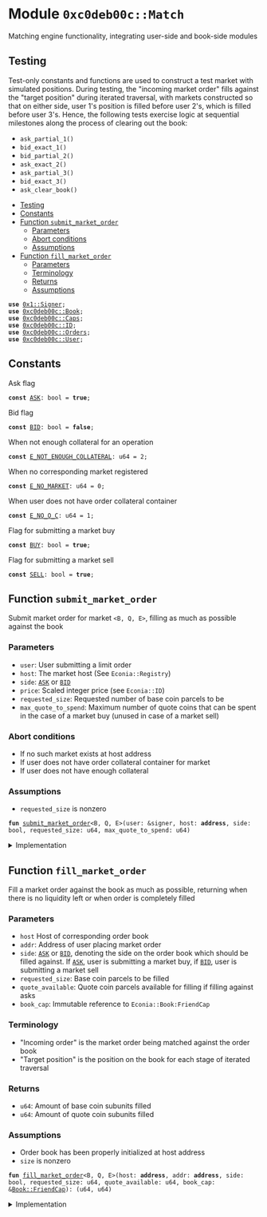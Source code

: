 
<a name="0xc0deb00c_Match"></a>

# Module `0xc0deb00c::Match`

Matching engine functionality, integrating user-side and book-side
modules


<a name="@Testing_0"></a>

## Testing


Test-only constants and functions are used to construct a test
market with simulated positions. During testing, the "incoming
market order" fills against the "target position" during iterated
traversal, with markets constructed so that on either side, user 1's
position is filled before user 2's, which is filled before user 3's.
Hence, the following tests exercise logic at sequential milestones
along the process of clearing out the book:
* <code>ask_partial_1()</code>
* <code>bid_exact_1()</code>
* <code>bid_partial_2()</code>
* <code>ask_exact_2()</code>
* <code>ask_partial_3()</code>
* <code>bid_exact_3()</code>
* <code>ask_clear_book()</code>


-  [Testing](#@Testing_0)
-  [Constants](#@Constants_1)
-  [Function `submit_market_order`](#0xc0deb00c_Match_submit_market_order)
    -  [Parameters](#@Parameters_2)
    -  [Abort conditions](#@Abort_conditions_3)
    -  [Assumptions](#@Assumptions_4)
-  [Function `fill_market_order`](#0xc0deb00c_Match_fill_market_order)
    -  [Parameters](#@Parameters_5)
    -  [Terminology](#@Terminology_6)
    -  [Returns](#@Returns_7)
    -  [Assumptions](#@Assumptions_8)


<pre><code><b>use</b> <a href="../../../build/MoveStdlib/docs/Signer.md#0x1_Signer">0x1::Signer</a>;
<b>use</b> <a href="Book.md#0xc0deb00c_Book">0xc0deb00c::Book</a>;
<b>use</b> <a href="Caps.md#0xc0deb00c_Caps">0xc0deb00c::Caps</a>;
<b>use</b> <a href="ID.md#0xc0deb00c_ID">0xc0deb00c::ID</a>;
<b>use</b> <a href="Orders.md#0xc0deb00c_Orders">0xc0deb00c::Orders</a>;
<b>use</b> <a href="User.md#0xc0deb00c_User">0xc0deb00c::User</a>;
</code></pre>



<a name="@Constants_1"></a>

## Constants


<a name="0xc0deb00c_Match_ASK"></a>

Ask flag


<pre><code><b>const</b> <a href="Match.md#0xc0deb00c_Match_ASK">ASK</a>: bool = <b>true</b>;
</code></pre>



<a name="0xc0deb00c_Match_BID"></a>

Bid flag


<pre><code><b>const</b> <a href="Match.md#0xc0deb00c_Match_BID">BID</a>: bool = <b>false</b>;
</code></pre>



<a name="0xc0deb00c_Match_E_NOT_ENOUGH_COLLATERAL"></a>

When not enough collateral for an operation


<pre><code><b>const</b> <a href="Match.md#0xc0deb00c_Match_E_NOT_ENOUGH_COLLATERAL">E_NOT_ENOUGH_COLLATERAL</a>: u64 = 2;
</code></pre>



<a name="0xc0deb00c_Match_E_NO_MARKET"></a>

When no corresponding market registered


<pre><code><b>const</b> <a href="Match.md#0xc0deb00c_Match_E_NO_MARKET">E_NO_MARKET</a>: u64 = 0;
</code></pre>



<a name="0xc0deb00c_Match_E_NO_O_C"></a>

When user does not have order collateral container


<pre><code><b>const</b> <a href="Match.md#0xc0deb00c_Match_E_NO_O_C">E_NO_O_C</a>: u64 = 1;
</code></pre>



<a name="0xc0deb00c_Match_BUY"></a>

Flag for submitting a market buy


<pre><code><b>const</b> <a href="Match.md#0xc0deb00c_Match_BUY">BUY</a>: bool = <b>true</b>;
</code></pre>



<a name="0xc0deb00c_Match_SELL"></a>

Flag for submitting a market sell


<pre><code><b>const</b> <a href="Match.md#0xc0deb00c_Match_SELL">SELL</a>: bool = <b>true</b>;
</code></pre>



<a name="0xc0deb00c_Match_submit_market_order"></a>

## Function `submit_market_order`

Submit market order for market <code>&lt;B, Q, E&gt;</code>, filling as much
as possible against the book


<a name="@Parameters_2"></a>

### Parameters

* <code>user</code>: User submitting a limit order
* <code>host</code>: The market host (See <code>Econia::Registry</code>)
* <code>side</code>: <code><a href="Match.md#0xc0deb00c_Match_ASK">ASK</a></code> or <code><a href="Match.md#0xc0deb00c_Match_BID">BID</a></code>
* <code>price</code>: Scaled integer price (see <code>Econia::ID</code>)
* <code>requested_size</code>: Requested number of base coin parcels to be
* <code>max_quote_to_spend</code>: Maximum number of quote coins that can
be spent in the case of a market buy (unused in case of a
market sell)


<a name="@Abort_conditions_3"></a>

### Abort conditions

* If no such market exists at host address
* If user does not have order collateral container for market
* If user does not have enough collateral


<a name="@Assumptions_4"></a>

### Assumptions

* <code>requested_size</code> is nonzero


<pre><code><b>fun</b> <a href="Match.md#0xc0deb00c_Match_submit_market_order">submit_market_order</a>&lt;B, Q, E&gt;(user: &signer, host: <b>address</b>, side: bool, requested_size: u64, max_quote_to_spend: u64)
</code></pre>



<details>
<summary>Implementation</summary>


<pre><code><b>fun</b> <a href="Match.md#0xc0deb00c_Match_submit_market_order">submit_market_order</a>&lt;B, Q, E&gt;(
    user: &signer,
    host: <b>address</b>,
    side: bool,
    requested_size: u64,
    max_quote_to_spend: u64
) {
    // Get book-side and open-orders side capabilities
    <b>let</b> (book_cap, orders_cap) = (book_cap(), orders_cap());
    // Update user sequence counter
    update_user_seq_counter(user, &orders_cap);
    // Assert market <b>exists</b> at given host <b>address</b>
    <b>assert</b>!(exists_book&lt;B, Q, E&gt;(host, &book_cap), <a href="Match.md#0xc0deb00c_Match_E_NO_MARKET">E_NO_MARKET</a>);
    <b>let</b> user_address = address_of(user); // Get user <b>address</b>
    // Assert user <b>has</b> order collateral container
    <b>assert</b>!(exists_o_c&lt;B, Q, E&gt;(user_address, &orders_cap), <a href="Match.md#0xc0deb00c_Match_E_NO_O_C">E_NO_O_C</a>);
    // Get available collateral for user on given market
    <b>let</b> (base_available, quote_available) =
        get_available_collateral&lt;B, Q, E&gt;(user_address, &orders_cap);
    // If submitting a market buy (<b>if</b> filling against ask positions
    // on the order book)
    <b>if</b> (side == <a href="Match.md#0xc0deb00c_Match_BUY">BUY</a>) {
        // Assert user <b>has</b> enough quote coins <b>to</b> spend
        <b>assert</b>!(quote_available &gt;= max_quote_to_spend,
            <a href="Match.md#0xc0deb00c_Match_E_NOT_ENOUGH_COLLATERAL">E_NOT_ENOUGH_COLLATERAL</a>);
        // Fill a market order through the matching engine, storing
        // numer of quote coins spent
        <b>let</b> (_, quote_coins_spent) = <a href="Match.md#0xc0deb00c_Match_fill_market_order">fill_market_order</a>&lt;B, Q, E&gt;(
            host, user_address, <a href="Match.md#0xc0deb00c_Match_ASK">ASK</a>, requested_size, max_quote_to_spend,
            &book_cap());
        // Update count of available quote coins
        dec_available_collateral&lt;B, Q, E&gt;(
            user_address, 0, quote_coins_spent, &orders_cap);
    } <b>else</b> { // If submitting a market sell (filling against bids)
        // Get number of base coins required <b>to</b> execute market sell
        <b>let</b> base_coins_required = requested_size *
            orders_scale_factor&lt;B, Q, E&gt;(user_address, &orders_cap());
        // Assert user <b>has</b> enough available base coins <b>to</b> sell
        <b>assert</b>!(base_available &gt;= base_coins_required,
            <a href="Match.md#0xc0deb00c_Match_E_NOT_ENOUGH_COLLATERAL">E_NOT_ENOUGH_COLLATERAL</a>);
        // Fill a market order through the matching engine, storing
        // numer of base coin subunits sold
        <b>let</b> (base_coins_sold, _) = <a href="Match.md#0xc0deb00c_Match_fill_market_order">fill_market_order</a>&lt;B, Q, E&gt;(
            host, user_address, <a href="Match.md#0xc0deb00c_Match_BID">BID</a>, requested_size, 0, &book_cap());
        // Update count of available base coins
        dec_available_collateral&lt;B, Q, E&gt;(
            user_address, base_coins_sold, 0, &orders_cap);
    }
}
</code></pre>



</details>

<a name="0xc0deb00c_Match_fill_market_order"></a>

## Function `fill_market_order`

Fill a market order against the book as much as possible,
returning when there is no liquidity left or when order is
completely filled


<a name="@Parameters_5"></a>

### Parameters

* <code>host</code> Host of corresponding order book
* <code>addr</code>: Address of user placing market order
* <code>side</code>: <code><a href="Match.md#0xc0deb00c_Match_ASK">ASK</a></code> or <code><a href="Match.md#0xc0deb00c_Match_BID">BID</a></code>, denoting the side on the order book
which should be filled against. If <code><a href="Match.md#0xc0deb00c_Match_ASK">ASK</a></code>, user is submitting
a market buy, if <code><a href="Match.md#0xc0deb00c_Match_BID">BID</a></code>, user is submitting a market sell
* <code>requested_size</code>: Base coin parcels to be filled
* <code>quote_available</code>: Quote coin parcels available for filling if
filling against asks
* <code>book_cap</code>: Immutable reference to <code>Econia::Book:FriendCap</code>


<a name="@Terminology_6"></a>

### Terminology

* "Incoming order" is the market order being matched against
the order book
* "Target position" is the position on the book for each stage
of iterated traversal


<a name="@Returns_7"></a>

### Returns

* <code>u64</code>: Amount of base coin subunits filled
* <code>u64</code>: Amount of quote coin subunits filled


<a name="@Assumptions_8"></a>

### Assumptions

* Order book has been properly initialized at host address
* <code>size</code> is nonzero


<pre><code><b>fun</b> <a href="Match.md#0xc0deb00c_Match_fill_market_order">fill_market_order</a>&lt;B, Q, E&gt;(host: <b>address</b>, addr: <b>address</b>, side: bool, requested_size: u64, quote_available: u64, book_cap: &<a href="Book.md#0xc0deb00c_Book_FriendCap">Book::FriendCap</a>): (u64, u64)
</code></pre>



<details>
<summary>Implementation</summary>


<pre><code><b>fun</b> <a href="Match.md#0xc0deb00c_Match_fill_market_order">fill_market_order</a>&lt;B, Q, E&gt;(
    host: <b>address</b>,
    addr: <b>address</b>,
    side: bool,
    requested_size: u64,
    quote_available: u64,
    book_cap: &BookCap
): (
    u64,
    u64,
) {
    // Get number of positions on corresponding order book side
    <b>let</b> n_positions = <b>if</b> (side == <a href="Match.md#0xc0deb00c_Match_ASK">ASK</a>) n_asks&lt;B, Q, E&gt;(host, book_cap)
        <b>else</b> n_bids&lt;B, Q, E&gt;(host, book_cap);
    // Return no fills <b>if</b> no positions on book
    <b>if</b> (n_positions == 0) <b>return</b> (0, 0);
    // Get scale factor of corresponding order book
    <b>let</b> scale_factor = scale_factor&lt;B, Q, E&gt;(host, book_cap);
    // Initialize counters for base coin parcels and quote coin
    // subunits filled
    <b>let</b> (base_parcels_filled, quote_coins_filled) = (0, 0);
    // Initialize traversal, storing <a href="ID.md#0xc0deb00c_ID">ID</a> of target position, <b>address</b>
    // of user holding it, the parent field of corresponding tree
    // node, child index of corresponding node, amount filled, <b>if</b> an
    // exact match between incoming order and target position, and
    // <b>if</b> the incoming order <b>has</b> insufficient quote coins in case of
    // an ask
    <b>let</b> (target_id, target_addr, target_p_f, target_c_i, filled, exact,
         insufficient_quote) =
        init_traverse_fill&lt;B, Q, E&gt;(
            host, addr, side, requested_size, quote_available, book_cap);
    <b>loop</b> { // Begin traversal <b>loop</b>
        // Update counter for number of base parcels filled
        base_parcels_filled = base_parcels_filled + filled;
        // Update counter for number of quote coins filled
        quote_coins_filled = quote_coins_filled + id_p(target_id) * filled;
        // Decrement requested size left <b>to</b> match
        requested_size = requested_size - filled;
        // Determine <b>if</b> target position completely filled
        <b>let</b> complete = ((exact || requested_size &gt; 0) &&
                        !insufficient_quote);
        // Route funds between conterparties, <b>update</b> open orders
        process_fill&lt;B, Q, E&gt;(target_addr, addr, side, target_id, filled,
                              scale_factor, complete);
        // If incoming order unfilled and can traverse
        <b>if</b> (requested_size &gt; 0 && n_positions &gt; 1 && !insufficient_quote) {
            // Traverse pop fill <b>to</b> next position
            (target_id, target_addr, target_p_f, target_c_i, filled, exact,
                insufficient_quote)
                = traverse_pop_fill&lt;B, Q, E&gt;(
                    host, addr, side, requested_size, quote_available,
                    n_positions, target_id, target_p_f, target_c_i,
                    book_cap);
            // Decrement count of positions on book for given side
            n_positions = n_positions - 1;
        } <b>else</b> { // If should not <b>continue</b> iterated traverse fill
            // Determine <b>if</b> a partial target fill was made
            <b>let</b> partial_target_fill =
                (requested_size == 0 && !exact) || insufficient_quote;
            // If anything other than a partial target fill made
            <b>if</b> (!partial_target_fill) {
                // Cancel target position
                cancel_position&lt;B, Q, E&gt;(host, side, target_id, book_cap);
            };
            // Refresh the max bid/<b>min</b> ask <a href="ID.md#0xc0deb00c_ID">ID</a> for the order book
            refresh_extreme_order_id&lt;B, Q, E&gt;(host, side, book_cap);
            <b>break</b> // Break out of iterated traversal <b>loop</b>
        };
    };
    // Return base coin subunits and quote coin subunits filled
    (base_parcels_filled * scale_factor, quote_coins_filled)
}
</code></pre>



</details>
